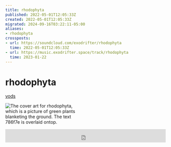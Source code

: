 ```yaml
---
title: rhodophyta
published: 2022-05-01T12:05:33Z
created: 2022-05-01T12:05:33Z
migrated: 2024-09-16T03:22:11-05:00
aliases:
- rhodophyta
crossposts:
- url: https://soundcloud.com/exodrifter/rhodophyta
  time: 2022-05-01T12:05:33Z
- url: https://music.exodrifter.space/track/rhodophyta
  time: 2023-01-22
---
```


# rhodophyta

<div class="flex">
<div><i class="ri-video-fill"></i> <a href="https://vods.exodrifter.space/tag/song-rhodophyta">vods</a></div>
</div>

<div style="width: 50%;">

![The cover art for rhodophyta, which is a picture of green plants blanketing the ground. The text 786f7e is overlaid ontop.](rhodophyta.png)

</div>

<iframe style="border: 0; width: 100%; max-width: 700px; height: 42px;" src="https://bandcamp.com/EmbeddedPlayer/album=477085509/size=small/bgcol=333333/linkcol=0f91ff/track=2242973840/transparent=true/" seamless><a href="https://music.exodrifter.space/album/lonely-metro">lonely metro by exodrifter</a></iframe>
